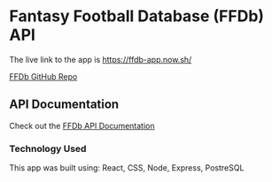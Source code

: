 # Fantasy Football Database (FFDb) API

The live link to the app is https://ffdb-app.now.sh/

[FFDb GitHub Repo](https://github.com/cmacdonald131/ffdb-app.git)


## API Documentation

Check out the [FFDb API Documentation](https://gist.github.com/cmacdonald131/fa842dae7903cc1767b3dceb451a9142)


### Technology Used

This app was built using:
React,
CSS,
Node,
Express,
PostreSQL
